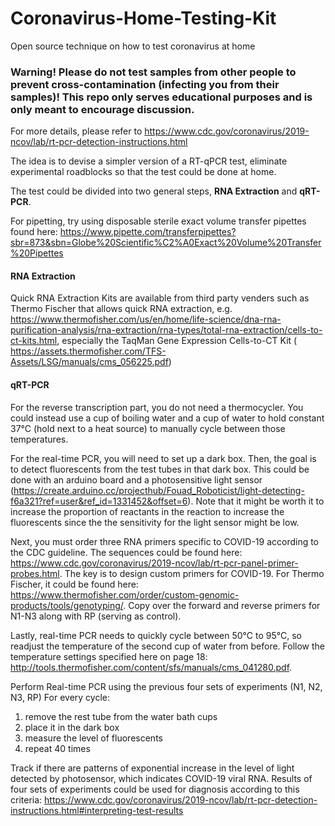 # Coronavirus-Home-Testing-Kit
Open source technique on how to test coronavirus at home


### Warning! Please do not test samples from other people to prevent cross-contamination (infecting you from their samples)! This repo only serves educational purposes and is only meant to encourage discussion.    
For more details, please refer to https://www.cdc.gov/coronavirus/2019-ncov/lab/rt-pcr-detection-instructions.html


The idea is to devise a simpler version of a RT-qPCR test, eliminate experimental roadblocks so that the test could be done at home. 

The test could be divided into two general steps, **RNA Extraction** and **qRT-PCR**.  

For pipetting, try using disposable sterile exact volume transfer pipettes found here: https://www.pipette.com/transferpipettes?sbr=873&sbn=Globe%20Scientific%C2%A0Exact%20Volume%20Transfer%20Pipettes

#### RNA Extraction

Quick RNA Extraction Kits are available from third party venders such as Thermo Fischer that allows quick RNA extraction, e.g. https://www.thermofisher.com/us/en/home/life-science/dna-rna-purification-analysis/rna-extraction/rna-types/total-rna-extraction/cells-to-ct-kits.html, especially the TaqMan Gene Expression Cells-to-CT Kit (
https://assets.thermofisher.com/TFS-Assets/LSG/manuals/cms_056225.pdf)


#### qRT-PCR

For the reverse transcription part, you do not need a thermocycler. You could instead use a cup of boiling water and a cup of water to hold constant 37°C (hold next to a heat source) to manually cycle between those temperatures. 

For the real-time PCR, you will need to set up a dark box. Then, the goal is to detect fluorescents from the test tubes in that dark box. This could be done with an arduino board and a photosensitive light sensor (https://create.arduino.cc/projecthub/Fouad_Roboticist/light-detecting-f6a321?ref=user&ref_id=1331452&offset=6). Note that it might be worth it to increase the proportion of reactants in the reaction to increase the fluorescents since the the sensitivity for the light sensor might be low. 

Next, you must order three RNA primers specific to COVID-19 according to the CDC guideline. The sequences could be found here: https://www.cdc.gov/coronavirus/2019-ncov/lab/rt-pcr-panel-primer-probes.html. The key is to design custom primers for COVID-19. For Thermo Fischer, it could be found here: https://www.thermofisher.com/order/custom-genomic-products/tools/genotyping/. Copy over the forward and reverse primers for N1-N3 along with RP (serving as control). 

Lastly, real-time PCR needs to quickly cycle between 50°C to 95°C, so readjust the temperature of the second cup of water from before. Follow the temperature settings specified here on page 18: http://tools.thermofisher.com/content/sfs/manuals/cms_041280.pdf. 

Perform Real-time PCR using the previous four sets of experiments (N1, N2, N3, RP) 
For every cycle:
1. remove the rest tube from the water bath cups
2. place it in the dark box 
3. measure the level of fluorescents
4. repeat 40 times

Track if there are patterns of exponential increase in the level of light detected by photosensor, which indicates COVID-19 viral RNA. Results of four sets of experiments could be used for diagnosis according to this criteria: https://www.cdc.gov/coronavirus/2019-ncov/lab/rt-pcr-detection-instructions.html#interpreting-test-results










